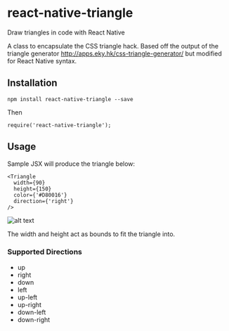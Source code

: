 # react-native-triangle
Draw triangles in code with React Native

A class to encapsulate the CSS triangle hack. Based off the output of the triangle generator http://apps.eky.hk/css-triangle-generator/ but modified for React Native syntax.

## Installation
`npm install react-native-triangle --save`

Then

`require('react-native-triangle');`

## Usage
Sample JSX will produce the triangle below:
```
<Triangle
  width={90}
  height={150}
  color={'#D80016'}
  direction={'right'}
/>
```
![alt text](https://raw.githubusercontent.com/Jpoliachik/react-native-triangle/master/sampletriangle.png "react-native-triangle")

The width and height act as bounds to fit the triangle into. 

### Supported Directions
- up
- right
- down
- left
- up-left
- up-right
- down-left
- down-right

